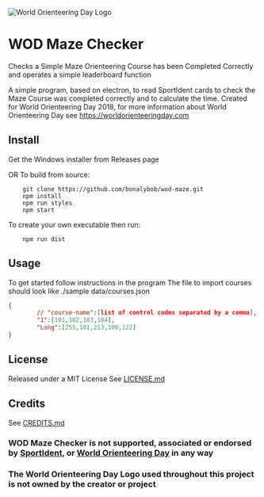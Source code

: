 ![World Orienteering Day Logo](http://worldorienteeringday.com/wp-content/uploads/2016/03/wod-logo-color.png)


# WOD Maze Checker

Checks a Simple Maze Orienteering Course has been Completed Correctly and operates a simple leaderboard function

A simple program, based on electron, to read SportIdent cards to check the Maze Course was completed correctly and to calculate the time. Created for World Orienteering Day 2018, for more information about World Orienteering Day see https://worldorienteeringday.com

## Install
Get the Windows installer from Releases page

OR To build from source:

        git clone https://github.com/bonalybob/wod-maze.git
        npm install
        npm run styles
        npm start
To create your own executable then run:

        npm run dist

## Usage
To get started follow instructions in the program
The file to import courses should look like ./sample data/courses.json
````json
{
        // "course-name":[list of control codes separated by a comma],
        "1":[101,102,103,104],
        "Long":[255,101,213,100,122]
}
````

## License
Released under a MIT License
See [LICENSE.md](./LICENSE.md)

## Credits
See [CREDITS.md](./CREDITS.md)

### WOD Maze Checker is not supported, associated or endorsed by [SportIdent](https://www.sportident.com), or [World Orienteering Day](https://worldorienteeringday.com) in any way

### The World Orienteering Day Logo used throughout this project is not owned by the creator or project